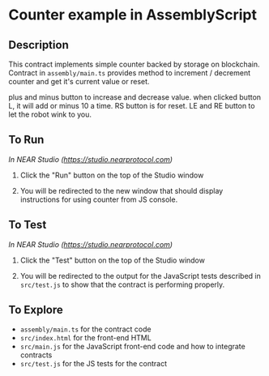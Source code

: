 # Counter example in AssemblyScript

## Description

This contract implements simple counter backed by storage on blockchain.
Contract in `assembly/main.ts` provides method to increment / decrement counter and get it's current value or reset.

plus and minus button to increase and decrease value. when clicked button L, it will add or minus 10 a time. RS button is for reset. LE and RE button to let the robot wink to you. 

## To Run

*In NEAR Studio (https://studio.nearprotocol.com)*

1. Click the "Run" button on the top of the Studio window

2. You will be redirected to the new window that should display instructions for using counter from JS console.


## To Test

*In NEAR Studio (https://studio.nearprotocol.com)*

1. Click the "Test" button on the top of the Studio window

2. You will be redirected to the output for the JavaScript tests described in `src/test.js` to show that the contract is performing properly.

## To Explore

- `assembly/main.ts` for the contract code
- `src/index.html` for the front-end HTML
- `src/main.js` for the JavaScript front-end code and how to integrate contracts
- `src/test.js` for the JS tests for the contract


